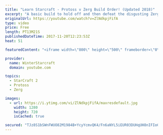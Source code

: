 ```yaml
---
title: "Learn Starcraft - Protoss v Zerg Build Order! (Updated 2018)"
excerpt: "A basic build to hold off and then defeat the disgusting Zerg! Meant for lower level players who have little direction, not for high level players looking for the dankest meta :) -- Watch live at https://www.twitch.tv/wintergaming"
originalUrl: https://youtube.com/watch?v=ZlNdkpjFifA
type: video
price: Free
length: PT13M21S
publishedDateTime: 2017-11-20T12:23:53Z
heat: 51

featuredContent: "<iframe width=\"800\" height=\"500\" frameborder=\"0\" src=\"https://www.youtube.com/embed/ZlNdkpjFifA\" allow=\"accelerometer; autoplay; encrypted-media; gyroscope; picture-in-picture\" allowfullscreen></iframe>"

provider:
  name: WinterStarcraft
  domain: youtube.com

topics:
  - StarCraft 2
  - Protoss
  - Zerg

images:
  - url: https://i.ytimg.com/vi/ZlNdkpjFifA/maxresdefault.jpg
    width: 1280
    height: 720
    isCached: true

secured: "TJz8S1bSWnFWUO82M1984B+YcyYcmvQK4/Fn6aNYL5iEUR03DUHqUH8nIFIoGKrKlRAOTBM8Uky43zVTpjzosUsw1sysNidYPDJeyq4Fs/zp8DqShnAbb9oczZMCALN1Ou493bn3Uit2zM3OwCox3bg7yGMJGOJDiJEZNN/koooNDy4LzGNFPUSofeTLmhx9d4O5s5oXWmFT0Y858jSkhA9p7MrnYFM0kmbcVzo/ufZL/f/sUDdoyWEtjK+ZXPq8/oBLQKozlVKFqPZDpIMjJHvBZ6BedhXIkwPclsv/jxc3IG0bgYXBVakV55JWyDUcaF9gq3EgvHtBrwtwMgSeYK3V8fMSi2YKN1C/D3kol6fLvOSH/T9/rYqBaYYQzk+SMw1/bbJi0/PGlIfaqLXjN2nq8QGOp3Ny0a4hNXPwXsQ=;ZNENQ8QzO9hHwWVUIhgeKw=="
---
```


